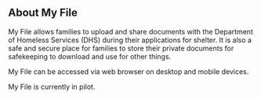 ## About My File

My File allows families to upload and share documents with the Department of Homeless Services (DHS) during their applications for shelter. It is also a safe and secure place for families to store their private documents for safekeeping to download and use for other things.

My File can be accessed via web browser on desktop and mobile devices.

My File is currently in pilot.
